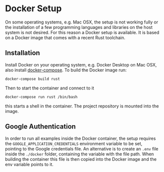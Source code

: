 # Docker Setup

On some operating systems, e.g. Mac OSX, the setup is not working fully or the installation of a few programming languages and libraries on the host system is not desired. For this reason a Docker setup is available. It is based on a Docker image that comes with a recent Rust toolchain.

## Installation

Install Docker on your operating system, e.g. Docker Desktop on Mac OSX, also install [docker-compose](https://docs.docker.com/compose/install/). To build the Docker image run:

```
docker-compose build rust
```

Then to start the container and connect to it

```
docker-compose run rust /bin/bash
```

this starts a shell in the container. The project repository is mounted into the image.


## Google Authentication

In order to run all examples inside the Docker container, the setup requires the `GOOGLE_APPLICATION_CREDENTIALS` environment variable to be set, pointing to the Google credentials file. An alternative is to create an `.env` file inside the `./docker` folder, containing the variable with the file path.
When building the container this file is then copied into the Docker image and the env variable points to it.
